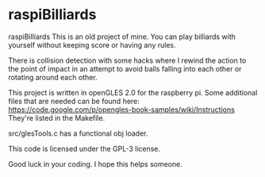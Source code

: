 # raspiBilliards
raspiBilliards
This is an old project of mine.  You can play billiards with yourself without keeping score or having any rules.

There is collision detection with some hacks where I rewind the action to the point of impact in an attempt to avoid balls falling into each other or rotating around each other.

This project is written in openGLES 2.0 for the raspberry pi.  Some additional files that are needed can be found here:
https://code.google.com/p/opengles-book-samples/wiki/Instructions
They're listed in the Makefile.

src/glesTools.c has a functional obj loader.

This code is licensed under the GPL-3 license.

Good luck in your coding.  I hope this helps someone.
